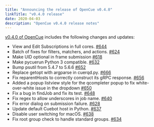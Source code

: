 ```yaml
---
title: "Announcing the release of OpenCue v0.4.0"
linkTitle: "v0.4.0 release"
date: 2020-04-03
description: "OpenCue v0.4.0 release notes"
---
```


[v0.4.0 of OpenCue](https://github.com/AcademySoftwareFoundation/OpenCue/releases/tag/0.4.0)
includes the following changes and updates:

*   View and Edit Subscriptions in full cores. [#644](https://github.com/AcademySoftwareFoundation/OpenCue/pull/644)
*   Batch of fixes for filters, matchers, and actions. [#624](https://github.com/AcademySoftwareFoundation/OpenCue/pull/624)
*   Make UID optional in frame submission [#618](https://github.com/AcademySoftwareFoundation/OpenCue/pull/618)
*   Make pycuerun Python 3 compatible. [#632](https://github.com/AcademySoftwareFoundation/OpenCue/pull/632)
*   Bump psutil from 5.4.7 to 5.6.6 [#652](https://github.com/AcademySoftwareFoundation/OpenCue/pull/652)
*   Replace getopt with argparse in cuerqd.py. [#666](https://github.com/AcademySoftwareFoundation/OpenCue/pull/666)
*   Fix reparentHosts to correctly construct its gRPC response. [#656](https://github.com/AcademySoftwareFoundation/OpenCue/pull/656)
*   Added a popup listview style for the qcompleter popup to fix white-over-white issue in the dropdown [#650](https://github.com/AcademySoftwareFoundation/OpenCue/pull/650)
*   Fix a bug in findJob and fix its test. [#648](https://github.com/AcademySoftwareFoundation/OpenCue/pull/648)
*   Fix regex to allow underscores in job name. [#640](https://github.com/AcademySoftwareFoundation/OpenCue/pull/640)
*   Fix error dialog on submission failure. [#628](https://github.com/AcademySoftwareFoundation/OpenCue/pull/628)
*   Update default Cuebot host in Python. [#637](https://github.com/AcademySoftwareFoundation/OpenCue/pull/637)
*   Disable user switching for macOS. [#638](https://github.com/AcademySoftwareFoundation/OpenCue/pull/638)
*   Fix root group check to handle standard groups. [#634](https://github.com/AcademySoftwareFoundation/OpenCue/pull/634)
